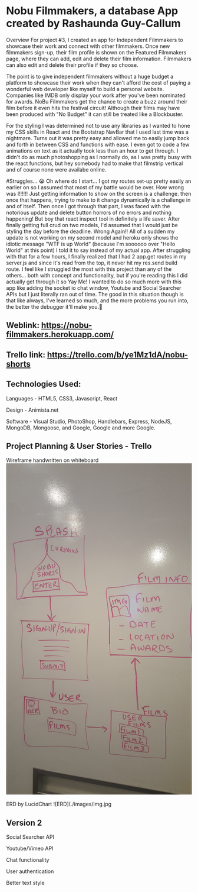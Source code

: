 # Nobu Filmmakers, a database App created by Rashaunda Guy-Callum

Overview For project #3, I created an app for Independent Filmmakers to showcase their work and connect with other filmmakers. Once new filmmakers sign-up, their film profile is shown on the Featured Filmmakers page, where they can add, edit and delete their film information. Filmmakers can also edit and delete their profile if they so choose. 

The point is to give independent filmmakers without a huge budget a platform to showcase their work when they can't afford the cost of paying a wonderful web developer like myself to build a personal website. Companies like IMDB only display your work after you've been nominated for awards. NoBu Filmmakers get the chance to create a buzz around their film before it even hits the festival circuit! Although their films may have been produced with "No Budget" it can still be treated like a Blockbuster.

For the styling I was determined not to use any libraries as I wanted to hone my CSS skills in React and the Bootstrap NavBar that I used last time was a nightmare. Turns out it was pretty easy and allowed me to easily jump back and forth in between CSS and functions with ease. I even got to code a few animations on text as it actually took less than an hour to get through.  I didn't do as much photoshopping as I normally do, as I was pretty busy with the react functions, but hey somebody had to make that filmstrip vertical and of course none were availabe online.

#Struggles... 😭 
Oh where do I start... I got my routes set-up pretty easily an earlier on so I assumed that most of my battle would be over. How wrong was I!!!!!! Just getting information to show on the screen is a challenge. then once that happens, trying to make to it change dynamically is a challenge in and of itself. Then once I got through that part, I was faced with the notorious update and delete button horrors of no errors and nothing happening! But boy that react inspect tool in definitely a life saver. After finally getting full crud on two models, I'd assumed that I would just be styling the day before the deadline. Wrong Again!! All of a sudden my update is not working on my second model and heroku only shows the idiotic message "WTF is up World" (because I'm soooooo over "Hello World" at this point) I told it to say instead of my actual app.
After struggling with that for a few hours, I finally realized that I had 2 app.get routes in my server.js and since it's read from the top, it never hit my res.send build route. I feel like I struggled the most with this project than any of the others... both with concept and functionality, but if you're reading this I did actually get through it so Yay Me! I wanted to do so much more with this app like adding the socket io chat window, Youtube and Social Searcher APIs but I just literally ran out of time. The good in this situation though is that like always, I've learned so much, and the more problems you run into, the better the debugger it'll make you.💪


## Weblink: https://nobu-filmmakers.herokuapp.com/

## Trello link: https://trello.com/b/ye1Mz1dA/nobu-shorts

## Technologies Used:
Languages - HTML5, CSS3, Javascript, React

Design - Animista.net

Software - Visual Studio, PhotoShop, Handlebars, Express, NodeJS, MongoDB, Mongoose, and Google, Google and more Google.

## Project Planning & User Stories - Trello
Wireframe handwritten on whiteboard
![Wireframe](./client/public/ERD:Wireframe/NoBuFilmWireframe.jpg)

ERD by LucidChart
![ERD](./images/img.jpg

## Version 2
Social Searcher API

Youtube/Vimeo API 

Chat functionality

User authentication

Better text style

